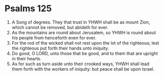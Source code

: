 ﻿# Psalms 125
1. A Song of degrees. They that trust in YHWH shall be as mount Zion, which cannot be removed, but abideth for ever. 
2. As the mountains are round about Jerusalem, so YHWH is round about his people from henceforth even for ever. 
3. For the rod of the wicked shall not rest upon the lot of the righteous; lest the righteous put forth their hands unto iniquity. 
4. Do good, O LORD, unto those that be good, and to them that are upright in their hearts. 
5. As for such as turn aside unto their crooked ways, YHWH shall lead them forth with the workers of iniquity: but peace shall be upon Israel. 
